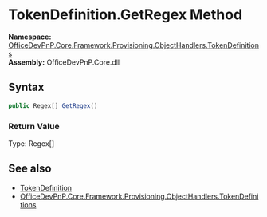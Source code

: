 # TokenDefinition.GetRegex Method  
  

**Namespace:** [OfficeDevPnP.Core.Framework.Provisioning.ObjectHandlers.TokenDefinitions](OfficeDevPnP.Core.Framework.Provisioning.ObjectHandlers.TokenDefinitions.md)  
**Assembly:** OfficeDevPnP.Core.dll  
## Syntax
```C#
public Regex[] GetRegex()
```
### Return Value
Type: Regex[]  

## See also
- [TokenDefinition](OfficeDevPnP.Core.Framework.Provisioning.ObjectHandlers.TokenDefinitions.TokenDefinition.md) 
- [OfficeDevPnP.Core.Framework.Provisioning.ObjectHandlers.TokenDefinitions](OfficeDevPnP.Core.Framework.Provisioning.ObjectHandlers.TokenDefinitions.md) 
